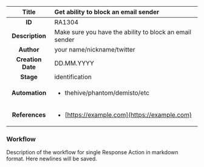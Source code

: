 | Title                       |  Get ability to block an email sender         |
|:---------------------------:|:--------------------|
| **ID**                      | RA1304            |
| **Description**             | Make sure you have the ability to block an email sender   |
| **Author**                  | your name/nickname/twitter        |
| **Creation Date**           | DD.MM.YYYY |
| **Stage**                   | identification         |
| **Automation** |<ul><li>thehive/phantom/demisto/etc</li></ul>|
| **References** |<ul><li>[https://example.com](https://example.com)</li></ul>|

### Workflow

Description of the workflow for single Response Action in markdown format.
Here newlines will be saved.
